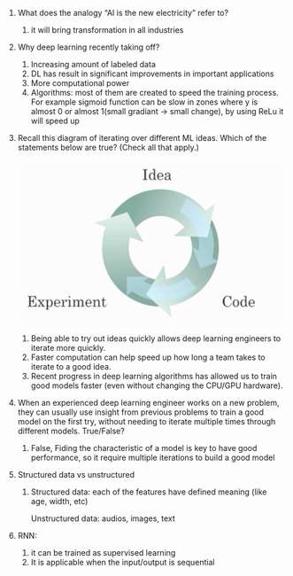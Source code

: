 1. What does the analogy “AI is the new electricity” refer to?

   1. it will bring transformation in all industries

2. Why deep learning recently taking off?

   1. Increasing amount of labeled data
   2. DL has result in significant improvements in important applications
   3. More computational power
   4. Algorithms: most of them are created to speed the training process. For example sigmoid function can be slow in zones where y is almost 0 or almost 1(small gradiant -> small change), by using ReLu it will speed up

3. Recall this diagram of iterating over different ML ideas. Which of the statements below are true? (Check all that apply.)

   ![ML_ideas](./figures/ML_ideas.png)

   1. Being able to try out ideas quickly allows deep learning engineers to iterate more quickly.
   2. Faster computation can help speed up how long a team takes to iterate to a good idea.
   3. Recent progress in deep learning algorithms has allowed us to train good models faster (even without changing the CPU/GPU hardware).

4. When an experienced deep learning engineer works on a new problem, they can usually use insight from previous problems to train a good model on the first try, without needing to iterate multiple times through different models. True/False?

   1. False, Fiding the characteristic of a model is key to have good performance, so it require multiple iterations to build a good model

5. Structured data vs unstructured

   1. Structured data: each of the features have defined meaning (like age, width, etc)

      Unstructured data: audios, images, text

6. RNN: 

   1. it can be trained as supervised learning
   2. It is applicable when the input/output is sequential